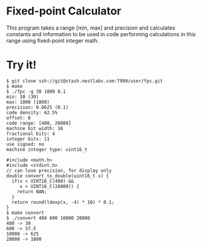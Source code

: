 # Fixed-point Calculator

This program takes a range [min, max] and precision and calculates constants and information to be used in code performing calculations in this range using fixed-point integer math.

# Try it!

    $ git clone ssh://git@stash.nestlabs.com:7999/user/fpc.git
    $ make
    $ ./fpc -g 30 1800 0.1
    min: 30 (30)
    max: 1800 (1800)
    precision: 0.0625 (0.1)
    code density: 62.5%
    offset: 0
    code range: [480, 28800]
    machine bit width: 16
    fractional bits: 4
    integer bits: 11
    use signed: no
    machine integer type: uint16_t
    
    #include <math.h>
    #include <stdint.h>
    // can lose precision, for display only
    double convert_to_double(uint16_t x) {
      if(x < UINT16_C(480) &&
         x > UINT16_C(28800)) {
        return NAN;
      }
      return round(ldexp(x, -4) * 10) * 0.1;
    }
    $ make convert
    $ ./convert 480 600 10000 28800
    480 -> 30
    600 -> 37.5
    10000 -> 625
    28800 -> 1800